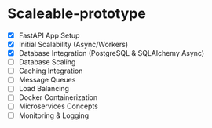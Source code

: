 # Scaleable-prototype

- [x] FastAPI App Setup
- [x] Initial Scalability (Async/Workers)
- [x] Database Integration (PostgreSQL & SQLAlchemy Async) 
- [ ] Database Scaling
- [ ] Caching Integration
- [ ] Message Queues
- [ ] Load Balancing
- [ ] Docker Containerization
- [ ] Microservices Concepts
- [ ] Monitoring & Logging
